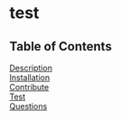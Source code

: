 # test

  ## Table of Contents
  [Description](#description) <br />
  [Installation](#installation) <br />
  [Contribute](#contribute) <br />
  [Test](#test) <br />
  [Questions](#questions) <br />
  

  
